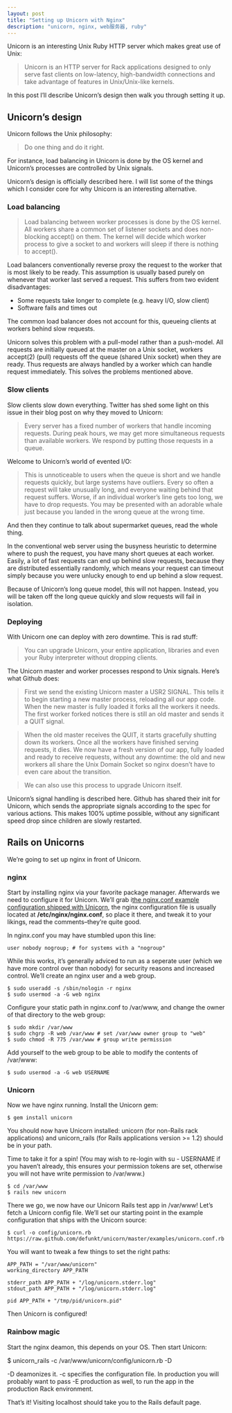 ```yaml
---
layout: post
title: "Setting up Unicorn with Nginx"
description: "unicorn, nginx, web服务器, ruby"
---
```


Unicorn is an interesting Unix Ruby HTTP server which makes great use of Unix:

> Unicorn is an HTTP server for Rack applications designed to only serve fast clients on low-latency, high-bandwidth connections and take advantage of features in Unix/Unix-like kernels.

In this post I’ll describe Unicorn’s design then walk you through setting it up.

## Unicorn’s design

Unicorn follows the Unix philosophy:

> Do one thing and do it right.

For instance, load balancing in Unicorn is done by the OS kernel and Unicorn’s processes are controlled by Unix signals.

Unicorn’s design is officially described here. I will list some of the things which I consider core for why Unicorn is an interesting alternative.

### Load balancing

> Load balancing between worker processes is done by the OS kernel. All workers share a common set of listener sockets and does non-blocking accept() on them. The kernel will decide which worker process to give a socket to and workers will sleep if there is nothing to accept().

Load balancers conventionally reverse proxy the request to the worker that is most likely to be ready. This assumption is usually based purely on whenever that worker last served a request. This suffers from two evident disadvantages:

* Some requests take longer to complete (e.g. heavy I/O, slow client)
* Software fails and times out

The common load balancer does not account for this, queueing clients at workers behind slow requests.

Unicorn solves this problem with a pull-model rather than a push-model. All requests are initially queued at the master on a Unix socket, workers accept(2) (pull) requests off the queue (shared Unix socket) when they are ready. Thus requests are always handled by a worker which can handle request immediately. This solves the problems mentioned above.

### Slow clients

Slow clients slow down everything. Twitter has shed some light on this issue in their blog post on why they moved to Unicorn:

> Every server has a fixed number of workers that handle incoming requests. During peak hours, we may get more simultaneous requests than available workers. We respond by putting those requests in a queue.

Welcome to Unicorn’s world of evented I/O:

> This is unnoticeable to users when the queue is short and we handle requests quickly, but large systems have outliers. Every so often a request will take unusually long, and everyone waiting behind that request suffers. Worse, if an individual worker’s line gets too long, we have to drop requests. You may be presented with an adorable whale just because you landed in the wrong queue at the wrong time.

And then they continue to talk about supermarket queues, read the whole thing.

In the conventional web server using the busyness heuristic to determine where to push the request, you have many short queues at each worker. Easily, a lot of fast requests can end up behind slow requests, because they are distributed essentially randomly, which means your request can timeout simply because you were unlucky enough to end up behind a slow request.

Because of Unicorn’s long queue model, this will not happen. Instead, you will be taken off the long queue quickly and slow requests will fail in isolation.

### Deploying

With Unicorn one can deploy with zero downtime. This is rad stuff:

> You can upgrade Unicorn, your entire application, libraries and even your Ruby interpreter without dropping clients.

The Unicorn master and worker processes respond to Unix signals. Here’s what Github does:

> First we send the existing Unicorn master a USR2 SIGNAL. This tells it to begin starting a new master process, reloading all our app code. When the new master is fully loaded it forks all the workers it needs. The first worker forked notices there is still an old master and sends it a QUIT signal.

> When the old master receives the QUIT, it starts gracefully shutting down its workers. Once all the workers have finished serving requests, it dies. We now have a fresh version of our app, fully loaded and ready to receive requests, without any downtime: the old and new workers all share the Unix Domain Socket so nginx doesn’t have to even care about the transition.

> We can also use this process to upgrade Unicorn itself.

Unicorn’s signal handling is described here. Github has shared their init for Unicorn, which sends the appropriate signals according to the spec for various actions. This makes 100% uptime possible, without any significant speed drop since children are slowly restarted.

## Rails on Unicorns

We’re going to set up nginx in front of Unicorn.

### nginx

Start by installing nginx via your favorite package manager. Afterwards we need to configure it for Unicorn. We’ll grab i[the nginx.conf example configuration shipped with Unicorn](https://github.com/defunkt/unicorn/blob/master/examples/nginx.conf), the nginx configuration file is usually located at **/etc/nginx/nginx.conf**, so place it there, and tweak it to your likings, read the comments–they’re quite good.

In nginx.conf you may have stumbled upon this line:

    user nobody nogroup; # for systems with a "nogroup"

While this works, it’s generally adviced to run as a seperate user (which we have more control over than nobody) for security reasons and increased control. We’ll create an nginx user and a web group.

```
$ sudo useradd -s /sbin/nologin -r nginx
$ sudo usermod -a -G web nginx
```
Configure your static path in nginx.conf to /var/www, and change the owner of that directory to the web group:

```
$ sudo mkdir /var/www
$ sudo chgrp -R web /var/www # set /var/www owner group to "web"
$ sudo chmod -R 775 /var/www # group write permission
```

Add yourself to the web group to be able to modify the contents of /var/www:

    $ sudo usermod -a -G web USERNAME

### Unicorn

Now we have nginx running. Install the Unicorn gem:

    $ gem install unicorn

You should now have Unicorn installed: unicorn (for non-Rails rack applications) and unicorn_rails (for Rails applications version >= 1.2) should be in your path.

Time to take it for a spin! (You may wish to re-login with su - USERNAME if you haven’t already, this ensures your permission tokens are set, otherwise you will not have write permission to /var/www.)

```
$ cd /var/www
$ rails new unicorn
```

There we go, we now have our Unicorn Rails test app in /var/www! Let’s fetch a Unicorn config file. We’ll set our starting point in the example configuration that ships with the Unicorn source:

    $ curl -o config/unicorn.rb https://raw.github.com/defunkt/unicorn/master/examples/unicorn.conf.rb

You will want to tweak a few things to set the right paths:

```
APP_PATH = "/var/www/unicorn"
working_directory APP_PATH

stderr_path APP_PATH + "/log/unicorn.stderr.log"
stdout_path APP_PATH + "/log/unicorn.stderr.log"

pid APP_PATH + "/tmp/pid/unicorn.pid"
```

Then Unicorn is configured!

### Rainbow magic

Start the nginx deamon, this depends on your OS. Then start Unicorn:

$ unicorn_rails -c /var/www/unicorn/config/unicorn.rb -D

-D deamonizes it. -c specifies the configuration file. In production you will probably want to pass -E production as well, to run the app in the production Rack environment.

That’s it! Visiting localhost should take you to the Rails default page.
